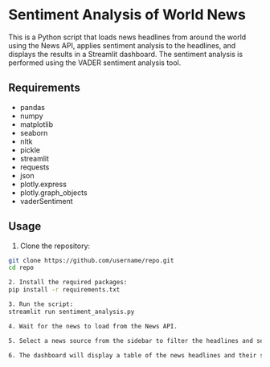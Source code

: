 # Sentiment Analysis of World News

This is a Python script that loads news headlines from around the world using the News API, applies sentiment analysis to the headlines, and displays the results in a Streamlit dashboard. The sentiment analysis is performed using the VADER sentiment analysis tool.

## Requirements
- pandas
- numpy
- matplotlib
- seaborn
- nltk
- pickle
- streamlit
- requests
- json
- plotly.express
- plotly.graph_objects
- vaderSentiment

## Usage
1. Clone the repository:
```bash
git clone https://github.com/username/repo.git
cd repo

2. Install the required packages:
pip install -r requirements.txt

3. Run the script:
streamlit run sentiment_analysis.py

4. Wait for the news to load from the News API.

5. Select a news source from the sidebar to filter the headlines and see the sentiment analysis score for that source.

6. The dashboard will display a table of the news headlines and their sentiment scores.
